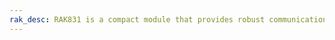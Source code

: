 ```yaml
---
rak_desc: RAK831 is a compact module that provides robust communication between an LPWAN gateway and several LPWAN end-nodes in a wide area. It needs a host system like Raspberry Pi or WisAP (OpenWRT based) or WisCam for proper operation. The host processor can be a PC or MCU that will be connected to RAK831 via USB or SPI. Hence, RAK831 has a wide variety of applications like Smart Metering, IoT, and Machine-to-Machine (M2M
---
```


<rk-redirect to="/Product-Categories/WisLink/RAK831/Overview/" />